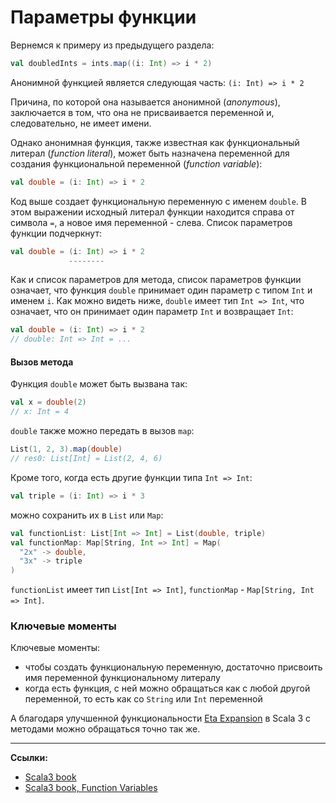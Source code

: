 # Параметры функции

Вернемся к примеру из предыдущего раздела:

```scala
val doubledInts = ints.map((i: Int) => i * 2)
```

Анонимной функцией является следующая часть: `(i: Int) => i * 2`

Причина, по которой она называется анонимной (_anonymous_), заключается в том, 
что она не присваивается переменной и, следовательно, не имеет имени.

Однако анонимная функция, также известная как функциональный литерал (_function literal_), 
может быть назначена переменной для создания функциональной переменной (_function variable_):

```scala
val double = (i: Int) => i * 2
```

Код выше создает функциональную переменную с именем `double`. 
В этом выражении исходный литерал функции находится справа от символа `=`, а новое имя переменной - слева.
Список параметров функции подчеркнут:

```scala
val double = (i: Int) => i * 2
             --------
```

Как и список параметров для метода, список параметров функции означает, 
что функция `double` принимает один параметр с типом `Int` и именем `i`. 
Как можно видеть ниже, `double` имеет тип `Int => Int`, что означает, 
что он принимает один параметр `Int` и возвращает `Int`:

```scala
val double = (i: Int) => i * 2
// double: Int => Int = ...
```

#### Вызов метода

Функция `double` может быть вызвана так:

```scala
val x = double(2)
// x: Int = 4
```

`double` также можно передать в вызов `map`:

```scala
List(1, 2, 3).map(double)
// res0: List[Int] = List(2, 4, 6)
```

Кроме того, когда есть другие функции типа `Int => Int`:

```scala
val triple = (i: Int) => i * 3
```

можно сохранить их в `List` или `Map`:

```scala
val functionList: List[Int => Int] = List(double, triple)
val functionMap: Map[String, Int => Int] = Map(
  "2x" -> double,
  "3x" -> triple
)
```

`functionList` имеет тип `List[Int => Int]`, `functionMap` - `Map[String, Int => Int]`.


### Ключевые моменты

Ключевые моменты:
- чтобы создать функциональную переменную, достаточно присвоить имя переменной функциональному литералу
- когда есть функция, с ней можно обращаться как с любой другой переменной, то есть как со `String` или `Int` переменной

А благодаря улучшенной функциональности [Eta Expansion](eta) в Scala 3 с методами можно обращаться точно так же.


---

**Ссылки:**

- [Scala3 book](https://docs.scala-lang.org/scala3/book/fun-intro.html)
- [Scala3 book, Function Variables](https://docs.scala-lang.org/scala3/book/fun-function-variables.html)
